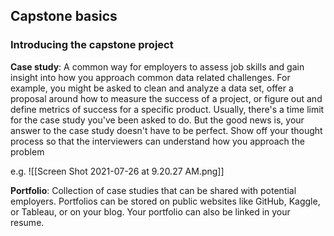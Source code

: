 ## Capstone basics
### Introducing the capstone project

**Case study**: A common way for employers to assess job skills and gain insight into how you approach common data related challenges.
For example, you might be asked to clean and analyze a data set, offer a proposal around how to measure the success of a project, or figure out and define metrics of success for a specific product.
Usually, there's a time limit for the case study you've been asked to do. But the good news is, your answer to the case study doesn't have to be perfect.
Show off your thought process so that the interviewers can understand how you approach the problem

e.g.
![[Screen Shot 2021-07-26 at 9.20.27 AM.png]]

**Portfolio**: Collection of case studies that can be shared with potential employers.
Portfolios can be stored on public websites like GitHub, Kaggle, or Tableau, or on your blog.
Your portfolio can also be linked in your resume.